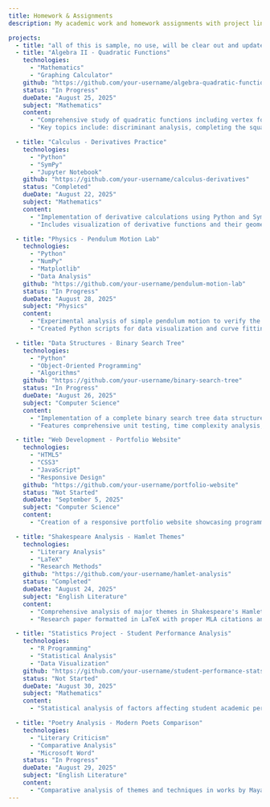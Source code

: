 ```yaml
---
title: Homework & Assignments
description: My academic work and homework assignments with project links.

projects:
  - title: "all of this is sample, no use, will be clear out and update when done assignments"  
  - title: "Algebra II - Quadratic Functions"
    technologies:
      - "Mathematics"
      - "Graphing Calculator"
    github: "https://github.com/your-username/algebra-quadratic-functions"
    status: "In Progress"
    dueDate: "August 25, 2025"
    subject: "Mathematics"
    content:
      - "Comprehensive study of quadratic functions including vertex form, standard form, and factored form. This assignment covers graphing parabolas, finding roots, and solving real-world applications involving quadratic relationships."
      - "Key topics include: discriminant analysis, completing the square, and optimization problems using quadratic models."

  - title: "Calculus - Derivatives Practice"
    technologies:
      - "Python"
      - "SymPy"
      - "Jupyter Notebook"
    github: "https://github.com/your-username/calculus-derivatives"
    status: "Completed"
    dueDate: "August 22, 2025"
    subject: "Mathematics"
    content:
      - "Implementation of derivative calculations using Python and SymPy library. Created interactive notebooks demonstrating chain rule, product rule, and quotient rule applications."
      - "Includes visualization of derivative functions and their geometric interpretations using matplotlib."

  - title: "Physics - Pendulum Motion Lab"
    technologies:
      - "Python"
      - "NumPy"
      - "Matplotlib"
      - "Data Analysis"
    github: "https://github.com/your-username/pendulum-motion-lab"
    status: "In Progress"
    dueDate: "August 28, 2025"
    subject: "Physics"
    content:
      - "Experimental analysis of simple pendulum motion to verify the relationship between period and length. Data collection and statistical analysis of measurement uncertainties."
      - "Created Python scripts for data visualization and curve fitting to theoretical models. Includes error propagation calculations and chi-square goodness-of-fit tests."

  - title: "Data Structures - Binary Search Tree"
    technologies:
      - "Python"
      - "Object-Oriented Programming"
      - "Algorithms"
    github: "https://github.com/your-username/binary-search-tree"
    status: "In Progress"
    dueDate: "August 26, 2025"
    subject: "Computer Science"
    content:
      - "Implementation of a complete binary search tree data structure with insertion, deletion, and traversal methods. Includes balanced tree operations and performance analysis."
      - "Features comprehensive unit testing, time complexity analysis, and comparison with built-in Python data structures."

  - title: "Web Development - Portfolio Website"
    technologies:
      - "HTML5"
      - "CSS3"
      - "JavaScript"
      - "Responsive Design"
    github: "https://github.com/your-username/portfolio-website"
    status: "Not Started"
    dueDate: "September 5, 2025"
    subject: "Computer Science"
    content:
      - "Creation of a responsive portfolio website showcasing programming projects and technical skills. Emphasis on modern web standards and accessibility best practices."

  - title: "Shakespeare Analysis - Hamlet Themes"
    technologies:
      - "Literary Analysis"
      - "LaTeX"
      - "Research Methods"
    github: "https://github.com/your-username/hamlet-analysis"
    status: "Completed"
    dueDate: "August 24, 2025"
    subject: "English Literature"
    content:
      - "Comprehensive analysis of major themes in Shakespeare's Hamlet including revenge, madness, and moral corruption. Examination of character development and dramatic techniques."
      - "Research paper formatted in LaTeX with proper MLA citations and bibliography management using BibTeX."

  - title: "Statistics Project - Student Performance Analysis"
    technologies:
      - "R Programming"
      - "Statistical Analysis"
      - "Data Visualization"
    github: "https://github.com/your-username/student-performance-stats"
    status: "Not Started"
    dueDate: "August 30, 2025"
    subject: "Mathematics"
    content:
      - "Statistical analysis of factors affecting student academic performance using regression analysis and hypothesis testing. Data cleaning and exploratory data analysis using R."

  - title: "Poetry Analysis - Modern Poets Comparison"
    technologies:
      - "Literary Criticism"
      - "Comparative Analysis"
      - "Microsoft Word"
    status: "In Progress"
    dueDate: "August 29, 2025"
    subject: "English Literature"
    content:
      - "Comparative analysis of themes and techniques in works by Maya Angelou, Robert Frost, and Langston Hughes. Focus on modernist influences and social commentary in poetry."
---
```

